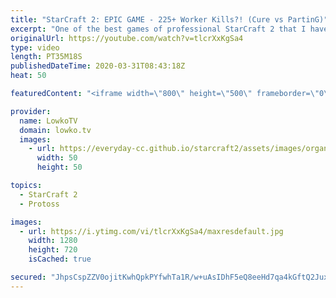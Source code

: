 ```yaml
---
title: "StarCraft 2: EPIC GAME - 225+ Worker Kills?! (Cure vs PartinG)"
excerpt: "One of the best games of professional StarCraft 2 that I have seen in 2020. In this pro match of Protoss versus Terran between PartinG and Cure we see almost every Mineral patch mined as players are trying to obtain advantages. Since neither gets significantly ahead at any point until the very end, it"
originalUrl: https://youtube.com/watch?v=tlcrXxKgSa4
type: video
length: PT35M18S
publishedDateTime: 2020-03-31T08:43:18Z
heat: 50

featuredContent: "<iframe width=\"800\" height=\"500\" frameborder=\"0\" src=\"https://www.youtube.com/embed/tlcrXxKgSa4\" allow=\"accelerometer; autoplay; encrypted-media; gyroscope; picture-in-picture\" allowfullscreen></iframe>"

provider:
  name: LowkoTV
  domain: lowko.tv
  images:
    - url: https://everyday-cc.github.io/starcraft2/assets/images/organizations/lowko.tv-50x50.jpg
      width: 50
      height: 50

topics:
  - StarCraft 2
  - Protoss

images:
  - url: https://i.ytimg.com/vi/tlcrXxKgSa4/maxresdefault.jpg
    width: 1280
    height: 720
    isCached: true

secured: "JhpsCspZZV0ojitKwhQpkPYfwhTa1R/w+uAsIDhF5eQ8eeHd7qa4kGftQ2Juxs0tb/SDMrL+fsHSH5ZBpW3j92YwTu5R0u06hR6xrZ4x1wzqeqxB/awqyp9tobatiaB8rnA3LeBxV6rYG+SL85vIJ9q7FDZHP0dtVnV/J7czl7zqBrmvv+Abmc9GsFxlNQp4U2/pemD/HOcSXoGBbsoZhyID00CUb5qyDSUdsB0Htb+KG0urHSn2B6SzdRbe/nQuvZmxHB/gY2n5AgCwF2nGewGsIkQlTBp35i7xQv6dH3zioRn+rxXsR6E01IJcZORSLNbvvS9kg2sfXiIZ4i98NkzmQ3LkhiZ+p8A482uU78QJM6vQqOi4MyhChjdTHHuK5OyzVl6CeiRuA0N8ppTCVQ4Nx7zCSfnPy5l5Fwwfz73F7nGfQNSxFfh3vquieA+0;pASffhmJx5hW9czUTG+47w=="
---
```


